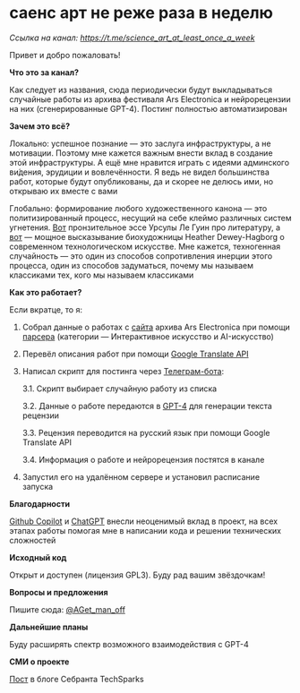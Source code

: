 # саенс арт не реже раза в неделю

_Ссылка на канал: https://t.me/science_art_at_least_once_a_week_

Привет и добро пожаловать!

**Что это за канал?**

Как следует из названия, сюда периодически будут выкладываться случайные работы из архива фестиваля Ars Electronica и нейрорецензии на них (сгенерированные GPT-4). Постинг полностью автоматизирован

**Зачем это всё?**

Локально: успешное познание — это заслуга инфраструктуры, а не мотивации. Поэтому мне кажется важным внести вклад в создание этой инфраструктуры. А ещё мне нравится играть с идеями админского ви́дения, эрудиции и вовлечённости. Я ведь не видел большинства работ, которые будут опубликованы, да и скорее не делюсь ими, но открываю их вместе с вами

Глобально: формирование любого художественного канона — это политизированный процесс, несущий на себе клеймо различных систем угнетения. [Вот](https://syg.ma/@ekaterina-zakharkiv/ursula-k-lie-guin-ischiezaiushchiie-babushki) пронзительное эссе Урсулы Ле Гуин про литературу, а [вот](https://deweyhagborg.com/projects/kissmyars) — мощное высказывание биохудожницы Heather Dewey-Hagborg о современном технологическом искусстве. Мне кажется, техногенная случайность — это один из способов сопротивления инерции этого процесса, один из способов задуматься, почему мы называем классиками тех, кого мы называем классиками

**Как это работает?**

Если вкратце, то я:
1. Собрал данные о работах с [сайта](https://archive.aec.at/prix/) архива Ars Electronica при помощи [парсера](https://github.com/andreygetmanov/ars_electronica_parser) (категории — Интерактивное искусство и AI-искусство)
2. Перевёл описания работ при помощи [Google Translate API](https://cloud.google.com/translate)
3. Написал скрипт для постинга через [Телеграм-бота](https://core.telegram.org/bots/api):

    3.1. Скрипт выбирает случайную работу из списка

    3.2. Данные о работе передаются в [GPT-4](https://openai.com/product/gpt-4) для генерации текста рецензии

    3.3. Рецензия переводится на русский язык при помощи Google Translate API

    3.4. Информация о работе и нейрорецензия постятся в канале
4. Запустил его на удалённом сервере и установил расписание запуска

**Благодарности**

[Github Copilot](https://github.com/features/copilot) и [ChatGPT](http://chat.openai.com/) внесли неоценимый вклад в проект, на всех этапах работы помогая мне в написании кода и решении технических сложностей

**Исходный код**

Открыт и доступен (лицензия GPL3). Буду рад вашим звёздочкам!

**Вопросы и предложения**

Пишите сюда: [@AGet_man_off](https://t.me/AGet_man_off)

**Дальнейшие планы**

Буду расширять спектр возможного взаимодействия с GPT-4

**СМИ о проекте**

[Пост](https://t.me/techsparks/3944) в блоге Себранта TechSparks
